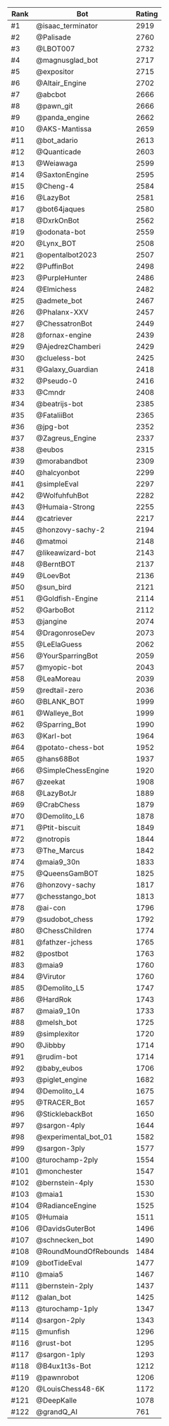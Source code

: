Rank|Bot|Rating
---|---|---
#1|@isaac_terminator|2919
#2|@Palisade|2760
#3|@LBOT007|2732
#4|@magnusglad_bot|2717
#5|@expositor|2715
#6|@Altair_Engine|2702
#7|@abcbot|2666
#8|@pawn_git|2666
#9|@panda_engine|2662
#10|@AKS-Mantissa|2659
#11|@bot_adario|2613
#12|@Quanticade|2603
#13|@Weiawaga|2599
#14|@SaxtonEngine|2595
#15|@Cheng-4|2584
#16|@LazyBot|2581
#17|@bot64jaques|2580
#18|@DxrkOnBot|2562
#19|@odonata-bot|2559
#20|@Lynx_BOT|2508
#21|@opentalbot2023|2507
#22|@PuffinBot|2498
#23|@PurpleHunter|2486
#24|@Elmichess|2482
#25|@admete_bot|2467
#26|@Phalanx-XXV|2457
#27|@ChessatronBot|2449
#28|@fornax-engine|2439
#29|@AjedrezChamberi|2429
#30|@clueless-bot|2425
#31|@Galaxy_Guardian|2418
#32|@Pseudo-0|2416
#33|@Cmndr|2408
#34|@beatrijs-bot|2385
#35|@FataliiBot|2365
#36|@jpg-bot|2352
#37|@Zagreus_Engine|2337
#38|@eubos|2315
#39|@morabandbot|2309
#40|@halcyonbot|2299
#41|@simpleEval|2297
#42|@WolfuhfuhBot|2282
#43|@Humaia-Strong|2255
#44|@catriever|2217
#45|@honzovy-sachy-2|2194
#46|@matmoi|2148
#47|@likeawizard-bot|2143
#48|@BerntBOT|2137
#49|@LoevBot|2136
#50|@sun_bird|2121
#51|@Goldfish-Engine|2114
#52|@GarboBot|2112
#53|@jangine|2074
#54|@DragonroseDev|2073
#55|@LeElaGuess|2062
#56|@YourSparringBot|2059
#57|@myopic-bot|2043
#58|@LeaMoreau|2039
#59|@redtail-zero|2036
#60|@BLANK_BOT|1999
#61|@Walleye_Bot|1999
#62|@Sparring_Bot|1990
#63|@Karl-bot|1964
#64|@potato-chess-bot|1952
#65|@hans68Bot|1937
#66|@SimpleChessEngine|1920
#67|@zeekat|1908
#68|@LazyBotJr|1889
#69|@CrabChess|1879
#70|@Demolito_L6|1878
#71|@Ptit-biscuit|1849
#72|@notropis|1844
#73|@The_Marcus|1842
#74|@maia9_30n|1833
#75|@QueensGamBOT|1825
#76|@honzovy-sachy|1817
#77|@chesstango_bot|1813
#78|@ai-con|1796
#79|@sudobot_chess|1792
#80|@ChessChildren|1774
#81|@fathzer-jchess|1765
#82|@postbot|1763
#83|@maia9|1760
#84|@Virutor|1760
#85|@Demolito_L5|1747
#86|@HardRok|1743
#87|@maia9_10n|1733
#88|@melsh_bot|1725
#89|@simplexitor|1720
#90|@Jibbby|1714
#91|@rudim-bot|1714
#92|@baby_eubos|1706
#93|@piglet_engine|1682
#94|@Demolito_L4|1675
#95|@TRACER_Bot|1657
#96|@SticklebackBot|1650
#97|@sargon-4ply|1644
#98|@experimental_bot_01|1582
#99|@sargon-3ply|1577
#100|@turochamp-2ply|1554
#101|@monchester|1547
#102|@bernstein-4ply|1530
#103|@maia1|1530
#104|@RadianceEngine|1525
#105|@Humaia|1511
#106|@DavidsGuterBot|1496
#107|@schnecken_bot|1490
#108|@RoundMoundOfRebounds|1484
#109|@botTideEval|1477
#110|@maia5|1467
#111|@bernstein-2ply|1437
#112|@alan_bot|1425
#113|@turochamp-1ply|1347
#114|@sargon-2ply|1343
#115|@munfish|1296
#116|@rust-bot|1295
#117|@sargon-1ply|1293
#118|@B4ux1t3s-Bot|1212
#119|@pawnrobot|1206
#120|@LouisChess48-6K|1172
#121|@DeepKalle|1078
#122|@grandQ_AI|761

